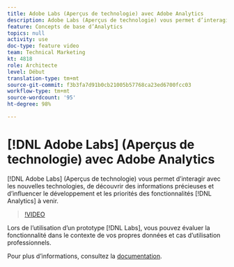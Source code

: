 ```yaml
---
title: Adobe Labs (Aperçus de technologie) avec Adobe Analytics
description: Adobe Labs (Aperçus de technologie) vous permet d’interagir avec les nouvelles technologies, de découvrir des informations précieuses et d’influencer le développement et les priorités des fonctionnalités Analytics à venir.
feature: Concepts de base d’Analytics
topics: null
activity: use
doc-type: feature video
team: Technical Marketing
kt: 4818
role: Architecte
level: Début
translation-type: tm+mt
source-git-commit: f3b3fa7d91b0cb21005b57768ca23ed6700fcc03
workflow-type: tm+mt
source-wordcount: '95'
ht-degree: 98%

---
```



# [!DNL Adobe Labs] (Aperçus de technologie) avec Adobe Analytics

[!DNL Adobe Labs] (Aperçus de technologie) vous permet d’interagir avec les nouvelles technologies, de découvrir des informations précieuses et d’influencer le développement et les priorités des fonctionnalités [!DNL Analytics] à venir.

>[!VIDEO](https://video.tv.adobe.com/v/32841/?quality=12)

Lors de l’utilisation d’un prototype [!DNL Labs], vous pouvez évaluer la fonctionnalité dans le contexte de vos propres données et cas d’utilisation professionnels.

Pour plus d’informations, consultez la [documentation](https://docs.adobe.com/content/help/fr-FR/analytics/analyze/tech-previews/overview.html).
